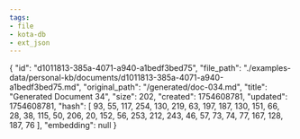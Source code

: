 ```yaml
---
tags:
- file
- kota-db
- ext_json
---
```

{
  "id": "d1011813-385a-4071-a940-a1bedf3bed75",
  "file_path": "./examples-data/personal-kb/documents/d1011813-385a-4071-a940-a1bedf3bed75.md",
  "original_path": "/generated/doc-034.md",
  "title": "Generated Document 34",
  "size": 202,
  "created": 1754608781,
  "updated": 1754608781,
  "hash": [
    93,
    55,
    117,
    254,
    130,
    219,
    63,
    197,
    187,
    130,
    151,
    66,
    28,
    38,
    115,
    50,
    206,
    20,
    152,
    56,
    253,
    212,
    243,
    46,
    57,
    73,
    74,
    77,
    167,
    128,
    187,
    76
  ],
  "embedding": null
}